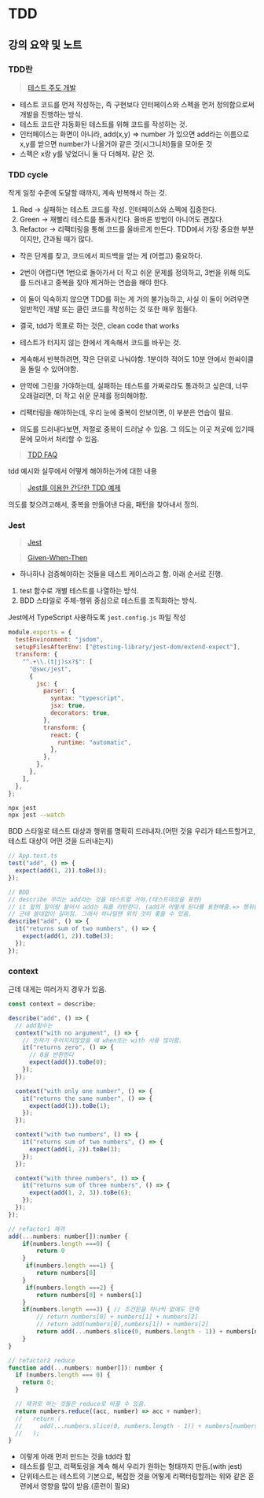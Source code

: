 # TDD

## 강의 요약 및 노트

### TDD란

> [테스트 주도 개발](https://github.com/ahastudio/til/blob/main/agile/test-driven-development.md)

- 테스트 코드를 먼저 작성하는, 즉 구현보다 인터페이스와 스펙을 먼저 정의함으로써 개발을 진행하는 방식.
- 테스트 코드란 자동화된 테스트를 위해 코드를 작성하는 것.
- 인터페이스는 화면이 아니라, add(x,y) => number 가 있으면 add라는 이름으로 x,y를 받으면 number가 나올거야 같은 것(시그니처)들을 모아둔 것
- 스펙은 x랑 y를 넣었더니 둘 다 더해져. 같은 것.

### TDD cycle

작게 일정 수준에 도달할 때까지, 계속 반복해서 하는 것.

1. Red → 실패하는 테스트 코드를 작성. 인터페이스와 스펙에 집중한다.
2. Green → 재빨리 테스트를 통과시킨다. 올바른 방법이 아니어도 괜찮다.
3. Refactor → 리팩터링을 통해 코드를 올바르게 만든다. TDD에서 가장 중요한 부분이지만, 간과될 때가 많다.

- 작은 단계를 찾고, 코드에서 피드백을 얻는 게 (어렵고) 중요하다.
- 2번이 어렵다면 1번으로 돌아가서 더 작고 쉬운 문제를 정의하고, 3번을 위해 의도를 드러내고 중복을 찾아 제거하는 연습을 해야 한다.
- 이 둘이 익숙하지 않으면 TDD를 하는 게 거의 불가능하고, 사실 이 둘이 어려우면 일반적인 개발 또는 클린 코드를 작성하는 것 또한 매우 힘들다.

- 결국, tdd가 목표로 하는 것은, clean code that works
- 테스트가 터지지 않는 한에서 계속해서 코드를 바꾸는 것.

- 계속해서 반복하려면, 작은 단위로 나눠야함. 1분이하 적어도 10분 안에서 한싸이클을 돌릴 수 있어야함.
- 만약에 그린을 가야하는데, 실패하는 테스트를 가짜로라도 통과하고 싶은데, 너무 오래걸리면, 더 작고 쉬운 문제를 정의해야함.
- 리팩터링을 해야하는데, 우리 눈에 중복이 안보이면, 이 부분은 연습이 필요.
- 의도를 드러내다보면, 저절로 중복이 드러날 수 있음. 그 의도는 이곳 저곳에 있기때문에 모아서 처리할 수 있음.

> [TDD FAQ](https://github.com/ahastudio/til/blob/main/blog/2016/12-03-tdd-faq.md)

tdd 예시와 실무에서 어떻게 해야하는가에 대한 내용

> [Jest를 이용한 간단한 TDD 예제](https://github.com/ahastudio/til/blob/main/jest/20201204-simple-tdd-example.md)

의도를 찾으려고해서, 중복을 만들어낸 다음, 패턴을 찾아내서 정의.

### Jest

> [Jest](https://jestjs.io/)

> [Given-When-Then](https://github.com/ahastudio/til/blob/main/blog/2018/12-08-given-when-then.md)

- 하나하나 검증해야하는 것들을 테스트 케이스라고 함. 아래 순서로 진행.

1. test 함수로 개별 테스트를 나열하는 방식.
2. BDD 스타일로 주체-행위 중심으로 테스트를 조직화하는 방식.

Jest에서 TypeScript 사용하도록 `jest.config.js` 파일 작성

```jsx
module.exports = {
  testEnvironment: "jsdom",
  setupFilesAfterEnv: ["@testing-library/jest-dom/extend-expect"],
  transform: {
    "^.+\\.(t|j)sx?$": [
      "@swc/jest",
      {
        jsc: {
          parser: {
            syntax: "typescript",
            jsx: true,
            decorators: true,
          },
          transform: {
            react: {
              runtime: "automatic",
            },
          },
        },
      },
    ],
  },
};
```

```bash
npx jest
npx jest --watch
```

BDD 스타일로 테스트 대상과 행위를 명확히 드러내자.(어떤 것을 우리가 테스트할거고, 테스트 대상이 어떤 것을 드러내는지)

```jsx
// App.test.ts
test("add", () => {
  expect(add(1, 2)).toBe(3);
});

// BDD
// describe 우리는 add라는 것을 테스트할 거야.(테스트대상을 표현)
// it 앞의 말이랑 붙어서 add는 뭐를 리턴한다. (add가 어떻게 된다를 표현해줌.=> 행위를 표현)
// 근데 쓸데없이 길어짐. 그래서 하나일땐 위의 것이 좋을 수 있음.
describe("add", () => {
  it("returns sum of two numbers", () => {
    expect(add(1, 2)).toBe(3);
  });
});
```

### context

근데 대게는 여러가지 경우가 있음.

```jsx
const context = describe;

describe("add", () => {
  // add함수는
  context("with no argument", () => {
    // 인자가 주어지지않았을 때 when또는 with 사용 많이함.
    it("returns zero", () => {
      // 0을 반환한다
      expect(add()).toBe(0);
    });
  });

  context("with only one number", () => {
    it("returns the same number", () => {
      expect(add(1)).toBe(1);
    });
  });

  context("with two numbers", () => {
    it("returns sum of two numbers", () => {
      expect(add(1, 2)).toBe(3);
    });
  });

  context("with three numbers", () => {
    it("returns sum of three numbers", () => {
      expect(add(1, 2, 3)).toBe(6);
    });
  });
});
```

```jsx
// refactor1 재귀
add(...numbers: number[]):number {
    if(numbers.length ===0) {
        return 0
    }
     if(numbers.length ===1) {
        return numbers[0]
    }
     if(numbers.length ===2) {
        return numbers[0] + numbers[1]
    }
    if(numbers.length ===3) { // 조건문을 하나씩 없애도 만족
        // return numbers[0] + numbers[1] + numbers[2]
        // return add(numbers[0],numbers[1]) + numbers[2]
        return add(...numbers.slice(0, numbers.length - 1)) + numbers[numbers.length - 1]
    }
}

// refactor2 reduce
function add(...numbers: number[]): number {
  if (numbers.length === 0) {
    return 0;
  }

  // 재귀로 하는 것들은 reduce로 바꿀 수 있음.
  return numbers.reduce((acc, number) => acc + number);
  //   return (
  //     add(...numbers.slice(0, numbers.length - 1)) + numbers[numbers.length - 1]
  //   );
}
```

- 이렇게 아래 먼저 만드는 것을 tdd라 함
- 테스트를 믿고, 리팩토링을 계속 해서 우리가 원하는 형태까지 만듬.(with jest)
- 단위테스트는 테스트의 기본으로, 복잡한 것을 어떻게 리팩터링할까는 위와 같은 훈련에서 영향을 많이 받음.(훈련이 필요)
